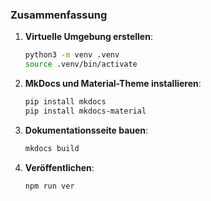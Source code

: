 
### Zusammenfassung

1. **Virtuelle Umgebung erstellen**:
    ```bash
    python3 -m venv .venv
    source .venv/bin/activate
    ```

2. **MkDocs und Material-Theme installieren**:
    ```bash
    pip install mkdocs
    pip install mkdocs-material
    ```

3. **Dokumentationsseite bauen**:
    ```bash
    mkdocs build
    ```

4. **Veröffentlichen**:
    ```bash
    npm run ver  
    ```

